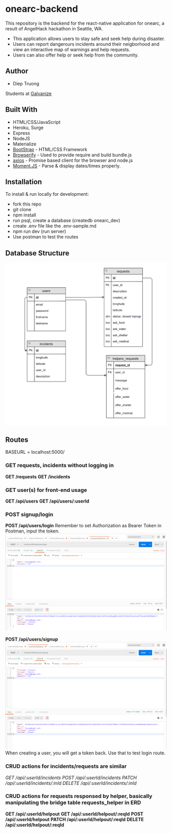 # onearc-backend

This repository is the backend for the react-native application for onearc, a result of AngelHack hackathon in Seattle, WA.

- This application allows users to stay safe and seek help during disaster.
- Users can report dangerours incidents around their neigborhood and view an interactive map of warnings and help requests.
- Users can also offer help or seek help from the community.

## Author

- Diep Truong

Students at [Galvanize](https://galvanize.com)

## Built With

- HTML/CSS/JavaScript
- Heroku, Surge
- Express
- NodeJS
- Materialize
- [BootStrap](http://www.getbootstrap.com/) - HTML/CSS Framework
- [Browserify](https://http://browserify.org/) - Used to provide require and build bundle.js
- [axios](https://www.npmjs.com/package/axios) - Promise based client for the browser and node.js
- [Moment.JS](https://momentjs.com/timezone/) - Parse & display dates/times properly.

## Installation

To install & run locally for development:

- fork this repo
- git clone
- npm install
- run psql, create a database (createdb onearc_dev)
- create .env file like the .env-sample.md
- npm run dev (run server)
- Use postman to test the routes

## Database Structure

![](./images/ERD.PNG)

## Routes

BASEURL = localhost:5000/

### GET requests, incidents without logging in 
**GET /requests**
**GET /incidents**

### GET user(s) for front-end usage
**GET /api/users**
**GET /api/users/:userId**

### POST signup/login
**POST /api/users/login**
Remember to set Authorization as Bearer Token in Postman, input the token.
![](./images/login.PNG)

**POST /api/users/signup**
![](./images/post_user.PNG)
When creating a user, you will get a token back. Use that to test login route.

### CRUD actions for incidents/requests are similar

*GET /api/:userId/incidents*
*POST /api/:userId/incidents*
*PATCH /api/:userId/incidents/:inId*
*DELETE /api/:userId/incidents/:inId*

### CRUD actions for requests responsed by helper, basically manipulating the bridge table requests_helper in ERD

**GET /api/:userId/helpout**
**GET /api/:userId/helpout/:reqId**
**POST /api/:userId/helpout**
**PATCH /api/:userId/helpout/:reqId**
**DELETE /api/:userId/helpout/:reqId**
